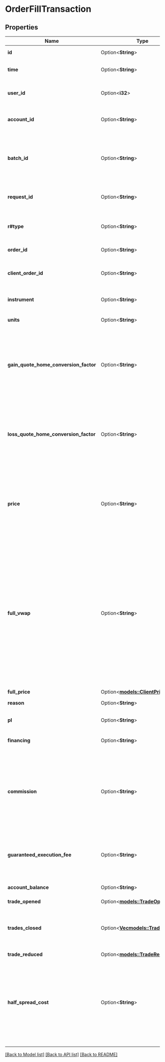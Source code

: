 # OrderFillTransaction

## Properties

Name | Type | Description | Notes
------------ | ------------- | ------------- | -------------
**id** | Option<**String**> | The Transaction's Identifier. | [optional]
**time** | Option<**String**> | The date/time when the Transaction was created. | [optional]
**user_id** | Option<**i32**> | The ID of the user that initiated the creation of the Transaction. | [optional]
**account_id** | Option<**String**> | The ID of the Account the Transaction was created for. | [optional]
**batch_id** | Option<**String**> | The ID of the \"batch\" that the Transaction belongs to. Transactions in the same batch are applied to the Account simultaneously. | [optional]
**request_id** | Option<**String**> | The Request ID of the request which generated the transaction. | [optional]
**r#type** | Option<**String**> | The Type of the Transaction. Always set to \"ORDER_FILL\" for an OrderFillTransaction. | [optional]
**order_id** | Option<**String**> | The ID of the Order filled. | [optional]
**client_order_id** | Option<**String**> | The client Order ID of the Order filled (only provided if the client has assigned one). | [optional]
**instrument** | Option<**String**> | The name of the filled Order's instrument. | [optional]
**units** | Option<**String**> | The number of units filled by the OrderFill. | [optional]
**gain_quote_home_conversion_factor** | Option<**String**> | This is the conversion factor in effect for the Account at the time of the OrderFill for converting any gains realized in Instrument quote units into units of the Account's home currency. | [optional]
**loss_quote_home_conversion_factor** | Option<**String**> | This is the conversion factor in effect for the Account at the time of the OrderFill for converting any losses realized in Instrument quote units into units of the Account's home currency. | [optional]
**price** | Option<**String**> | This field is now deprecated and should no longer be used. The individual tradesClosed, tradeReduced and tradeOpened fields contain the exact/official price each unit was filled at. | [optional]
**full_vwap** | Option<**String**> | The price that all of the units of the OrderFill should have been filled at, in the absence of guaranteed price execution. This factors in the Account's current ClientPrice, used liquidity and the units of the OrderFill only. If no Trades were closed with their price clamped for guaranteed stop loss enforcement, then this value will match the price fields of each Trade opened, closed, and reduced, and they will all be the exact same. | [optional]
**full_price** | Option<[**models::ClientPrice**](ClientPrice.md)> |  | [optional]
**reason** | Option<**String**> | The reason that an Order was filled | [optional]
**pl** | Option<**String**> | The profit or loss incurred when the Order was filled. | [optional]
**financing** | Option<**String**> | The financing paid or collected when the Order was filled. | [optional]
**commission** | Option<**String**> | The commission charged in the Account's home currency as a result of filling the Order. The commission is always represented as a positive quantity of the Account's home currency, however it reduces the balance in the Account. | [optional]
**guaranteed_execution_fee** | Option<**String**> | The total guaranteed execution fees charged for all Trades opened, closed or reduced with guaranteed Stop Loss Orders. | [optional]
**account_balance** | Option<**String**> | The Account's balance after the Order was filled. | [optional]
**trade_opened** | Option<[**models::TradeOpen**](TradeOpen.md)> |  | [optional]
**trades_closed** | Option<[**Vec<models::TradeReduce>**](TradeReduce.md)> | The Trades that were closed when the Order was filled (only provided if filling the Order resulted in a closing open Trades). | [optional]
**trade_reduced** | Option<[**models::TradeReduce**](TradeReduce.md)> |  | [optional]
**half_spread_cost** | Option<**String**> | The half spread cost for the OrderFill, which is the sum of the halfSpreadCost values in the tradeOpened, tradesClosed and tradeReduced fields. This can be a positive or negative value and is represented in the home currency of the Account. | [optional]

[[Back to Model list]](../README.md#documentation-for-models) [[Back to API list]](../README.md#documentation-for-api-endpoints) [[Back to README]](../README.md)


